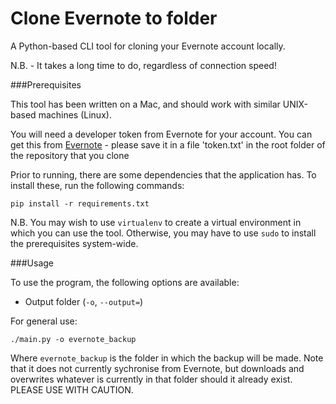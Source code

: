 # Clone Evernote to folder

A Python-based CLI tool for cloning your Evernote account locally.

N.B. - It takes a long time to do, regardless of connection speed!

###Prerequisites

This tool has been written on a Mac, and should work with similar UNIX-based machines (Linux).

You will need a developer token from Evernote for your account. You can get this from [Evernote](https://www.evernote.com/api/DeveloperToken.action) - please save it in a file 'token.txt' in the root folder of the repository that you clone

Prior to running, there are some dependencies that the application has. To install these, run the following commands:

```
pip install -r requirements.txt
```

N.B. You may wish to use `virtualenv` to create a virtual environment in which you can use the tool. Otherwise, you may have to use `sudo` to install the prerequisites system-wide.

###Usage

To use the program, the following options are available:

- Output folder (`-o`, `--output=`)

For general use:

```
./main.py -o evernote_backup
```

Where `evernote_backup` is the folder in which the backup will be made. Note that it does not currently sychronise from Evernote, but downloads and overwrites whatever is currently in that folder should it already exist. PLEASE USE WITH CAUTION.
